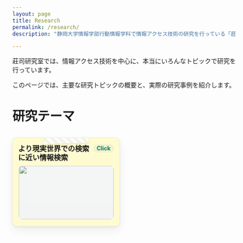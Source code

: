 ```yaml
---
layout: page
title: Research
permalink: /research/
description: "静岡大学情報学部行動情報学科で情報アクセス技術の研究を行っている「莊司慶行研究室」で行われた過去の研究について、その一部を紹介します。"

---
```



<style>
    div.topic{
        background-color: #FFFFFF;
        border-radius: 1%;
        padding: 2%;
        margin: 2%;
    }

    div.paper{
        background-color: #F5F5F5;
        border-radius: 1%;
        padding: 2%;
        margin: 2%;  
    }

    details {
      border: 2px solid #2196F3;
      border-radius: 8px;
      padding: 10px;
      margin: 10px 0;
      background-color: #f9f9f9;
      box-shadow: 0 2px 4px rgba(0, 0, 0, 0.1);
      cursor: pointer;
    }

    
    summary {
      font-weight: bold;
      font-size: 1.1rem;
      padding: 5px;
      outline: none;
      display: list-item;
    }

    summary:hover {
      background-color: #e0f7fa;
      border-radius: 6px;
    }


    details[open] summary {
      color: #0d47a1;
    }

    .box {
    display: flex;
    justify-content: left;
    align-items: left;
    }

    details[open] {
      background-color: #e3f2fd;
      transition: background-color 0.3s, border-color 0.3s;
    }

    img.box {
    width: 100px;
    height: 100px;
    object-fit: cover;
    float: left;
    padding-right: 5%;
    }

    div.paper{
        overflow: hidden;
    }

    .paper::after {
        content: "";
        display: block;
        clear: both; /* floatの要素をクリア */
    }

    span.topic{
        color: #0d47a1;
        font-weight: bold;
    }

    /* ===== Sticky Note Research Topics ===== */

    .research_topics{
      display:grid;
      grid-template-columns: repeat(2, minmax(0,1fr));
      gap:20px;
      margin:20px 0;
      align-items:start;
    }
    @media (max-width: 720px){ .research_topics{ grid-template-columns: 1fr; } }

    .research_topics details{
      position:relative;
      background:#fffbd1;
      border:1px solid rgba(0,0,0,.05);
      border-radius:10px;
      box-shadow:0 10px 20px rgba(0,0,0,.06), 0 2px 6px rgba(0,0,0,.05);
      padding:14px 12px;
      transform-origin:50% 10%;
      transition:transform .2s ease, box-shadow .2s ease;
      overflow:hidden;
      align-self:start;
    }
    .research_topics details:nth-child(5n+1){ background:#fffbd1; }
    .research_topics details:nth-child(5n+2){ background:#e9ffd8; }
    .research_topics details:nth-child(5n+3){ background:#ffe9ec; }
    .research_topics details:nth-child(5n+4){ background:#eaf3ff; }
    .research_topics details:nth-child(5n+5){ background:#f9e8ff; }

    .research_topics details:nth-child(3n){ transform:rotate(-1.4deg); }
    .research_topics details:nth-child(4n){ transform:rotate(1.8deg); }
    .research_topics details[open]{ transform:rotate(0deg); box-shadow:0 14px 28px rgba(0,0,0,.1), 0 4px 10px rgba(0,0,0,.08); }

    /* マスキングテープ風 */
    .research_topics details::before{
      content:""; position:absolute; top:-10px; left:50%;
      width:100px; height:22px; transform:translateX(-50%) rotate(-2deg);
      background:repeating-linear-gradient(45deg, rgba(255,255,255,.8) 0 6px, rgba(240,240,240,.8) 6px 12px);
      border-radius:4px; box-shadow:0 3px 5px rgba(0,0,0,.08); pointer-events:none;
    }

    /* summary部分をグリッドに */
    .research_topics summary{
      list-style: none;
      cursor: pointer;
      display: grid;
      grid-template-columns: 1fr auto;
      grid-template-rows: auto auto;
      row-gap: 8px;
      align-items: start;
      margin:0; padding:0;
    }
    .research_topics summary::-webkit-details-marker{ display:none; }

    .note-head{ display: contents; }
    .note-title{
      grid-column: 1 / 2;
      font-weight: 700;
      font-size: 1rem;
      line-height: 1.25;
      margin: 0;
    }
    .note-click{
      grid-column: 2 / 3;
      justify-self: end;
      align-self: start;
      font-size: .8rem;
      color: #0f766e;
      background: rgba(15,118,110,.06);
      padding: 2px 8px;
      border-radius: 999px;
      white-space: nowrap;
    }

    /* サムネは2列ぶち抜きで下段に常に表示 */
    .note-thumb{
      grid-column: 1 / 3;
      display:block;
      width:100%;
      aspect-ratio:16/9;
      object-fit:cover;
      border-radius:8px;
      background:#f2f5f9;
      margin:0;
      opacity:.95;
      transition:opacity .25s ease, transform .25s ease;
    }
    details:not([open]) .note-thumb{
      transform:scale(.99);
      opacity:.9;
    }

    /* 本文だけ“にゅるっ”展開 */
    .topic{
      max-height:0; overflow:hidden;
      transition:max-height .35s ease, opacity .25s ease, transform .25s ease;
      opacity:0; transform: translateY(-4px);
      margin-top:10px; border-top:1px dashed rgba(0,0,0,.2); padding-top:8px;
      font-size:.95rem; color:#333;
    }
    details[open] .topic{ max-height:1200px; opacity:1; transform:translateY(0); }

    .topic ul{ margin:6px 0 0 1.2em; }
    .topic strong{ color:#111; }

</style>

莊司研究室では、情報アクセス技術を中心に、本当にいろんなトピックで研究を行っています。

このページでは、主要な研究トピックの概要と、実際の研究事例を紹介します。


<h1>研究テーマ</h1>

  <div class="research_topics">
    <details>
      <summary>
        <div class="note-head">
          <span class="note-title">より現実世界での検索に近い情報検索</span>
          <span class="note-click">Click</span>
        </div>
        <img class="note-thumb" src="https://shoji-lab.github.io/assets/img/researches/topic_purpose.png" alt="">
      </summary>
      <div class="topic">
        <p><strong>現状のWeb情報検索は、不自然です。</strong></p>
        <p>現実世界で何か商品を探す際のことをイメージしてください。
        たとえば、新しいテレビを買うために、電気屋さんに行って、店員さんに自分の検索条件に見合ったテレビを探してもらう場合を考えます。
        この際には、多くの場合、「時代劇に適したテレビはどれ？」、「FPSのゲームに最適なテレビはどれ？」というように、自分の置かれた状況や、自分の目的を伝えることで検索を行っています。
        図書館で本を探す場合も、同様です。
        「○○という登場人物が、××する本を探してください」という検索は、一般的には行われません。
        検索とは、知らないことを調べるための行為であるため、調べたい対象を伝えることが出来ないからです。</p>

        <p>一方で、現在の多くのWeb検索エンジンでは、このような不自然な検索を、利用者に強いています。
        一般的な検索エンジンでは、「自分が最終的に見つけたいページに含まれていそうなキーワード」を、検索の入力としています。
        本来、知らないことを調べるための情報検索なのに、調べたいページに含まれていそうな単語を、自分で推測しないといけません。</p>

        <p>このような不自然な検索から利用者を解放するために、莊司研究室では、検索エンジンにより自由な入力を可能にするような検索アルゴリズムの研究をいくつも行っています。</p>
        <p>
        <span class="topic">研究事例：</span>
        <ul>
        <li>「目的」を入力とする場所やアイテムの検索</li>
        <li>「みんなの感想」を入力とするWebページ検索</li>
        </ul>
        などなど･･･
        </p>

      </div>
    </details>

    <details>
      <summary>
        <div class="note-head">
          <span class="note-title">記憶に残る情報アクセス技術</span>
          <span class="note-click">Click</span>
        </div>
        <img class="note-thumb" src="https://shoji-lab.github.io/assets/img/researches/topic_memory.png" alt="">
      </summary>
      <div class="topic">
        <p><strong>Webで日常的に見た情報、なんにも身についてない！</strong></p>
        <p>
        現代人は、1日に4時間近くをWebの閲覧に充てているという調査報告があります。
        これは、テレビや雑誌、書籍などよりも長く、現代人が一番長時間接しているメディアはWebであるということができます。
        </p>

        <p>
        一方で、Webで得た情報は、記憶に残りづらいという指摘もされています。
        個人がWeb検索で入力するクエリのうち、4割は再訪問のためのクエリだと言われています。
        これには行きつけのサイトへの再訪問だけでなく、閲覧したけれど忘れてしまった情報への「調べなおし」のための再アクセスが多く含まれています。
        </p>

        <p>
        データに照らし合わせなくても、直感的に、普段のWebアクセスは長時間接している割に、何も身についていないと感じられます。
        たとえば、楽器を毎日4時間弾いていたら、1年も経ったらそれなりの腕前になります。
        映画を毎日2本見ていたら映画通ですし、毎日4時間筋トレしたら筋骨隆々になれるでしょう。
        ･･･それに比べて、Web閲覧は、どうでしょうか？
        何か、身についているでしょうか？
        </p>

        <p>
        莊司研究室では、こうした日常的なWeb閲覧に費やした時間を、少しでも有意義なものにするため、
        Webで見た情報を記憶に残し知識に定着させるための情報アクセス技術についても研究しています。
        </p>

        <p>
        <span class="topic">研究事例：</span>
        <ul>
        <li>その日のWeb閲覧履歴をカードにして整理したり、クイズにする記憶支援</li>
        <li>日常生活の中でWeb検索履歴と関連する施設に近づくと通知が出るシステム</li>
        </ul>
        などなど･･･
        </p>

      </div>
    </details>

    <details>
      <summary>
        <div class="note-head">
          <span class="note-title">多人数の意見を集約した情報検索技術</span>
          <span class="note-click">Click</span>
        </div>
        <img class="note-thumb" src="https://shoji-lab.github.io/assets/img/researches/topic_review.png" alt="">
      </summary>
      <div class="topic">
        <p><strong>レビューしか判断材料がないけど、レビューを全部読むのは、不可能！</strong></p>
        <p>
        近年ではインターネット上のレビュー情報から意思決定をする機会が増えています。
        たとえば観たい映画を探す場合、公式サイトにはあまり情報が載っていないので、視聴者のレビューを参考に、その映画を見るかどうかを判断します。
        また商品情報サイトでは、スペックシートを読んだところで、その実際の使い心地などは分からないので、
        結局レビューを参考にアイテムの購入を判断することが多いです。
        </p>
        <p>
        このように日常的に意思決定に使われるレビューですが、現状では、たくさんあるレビューを検索したり、要約したり、使いやすくする技術は未発達です。
        たとえば、「どんでん返しのすごい映画」を探したい場合、どうやってレビューから映画を探せばいいでしょうか･･･？
        多くの場合、レビュー中で「どんでん返し」という単語は使われず、「終盤に驚きの展開があった」、「思わず観終わった後に2週目に突入した」など、さまざまな書かれ方をします。
        また、100人が「終盤、やや驚いた」と評価している映画と、5人が「終盤の展開に、人生で一番驚いた」と評している映画だったら、どちらがより「どんでん返し」度合いの高い映画でしょうか。
        </p>
        <p>
        莊司研究室では、レビューや、投稿レシピ、ソーシャルメディアの投稿などの、「そのまま単体だと役に立たないけれど、集めると意味をもちはじめる」情報を集約して、活用できるようにする研究を進めています。
        </p>

        <p>
        <span class="topic">研究事例：</span>
        <ul>
        <li>投稿レビューを集計しての「○○な映画」のランキング</li>
        <li>SNSからの「○○を買った人は、そのあと××をしがち」という事例の抽出</li>
        </ul>
        などなど･･･
        </p>

      </div>
    </details>

    <details>
      <summary>
        <div class="note-head">
          <span class="note-title">中身まで読みたくなるような情報提示技術</span>
          <span class="note-click">Click</span>
        </div>
        <img class="note-thumb" src="https://shoji-lab.github.io/assets/img/researches/topic_web.png" alt="">
      </summary>
      <div class="topic">
        <p><strong>SNSで流れてきたリンク、タイトルだけ読んでクリックしない</strong></p>
        <p>今日では、「このページを読んでみたら？」「この商品はどう？」と、ウェブサイトへのリンクを提示されることが多くなってきています。
        例えばソーシャルメディアで、タイトル付きのニュース記事をシェアするのは当たり前の行為ですし、近年では推薦アルゴリズムが読むべきニュースや買うべき商品を推薦してきます。</p>

        <p>･･･一方で、ただニュースタイトルが書かれただけのリンクや、商品名が書かれただけのリンクだと、人はわざわざクリックしてそのサイトまで行こうとは思いません。せっかく高度な検索・推薦アルゴリズムを作ったとしても、それらのリンク先に誰もアクセスしなかったら、そのアルゴリズムは無駄になってしまいます。</p>

        <p>そこで、検索や推薦の結果を、真に見てもらえるようにするために、リンクのテキストをその人に合わせて書き換えたり、商品名でなくキャッチコピーやその商品の魅力に置き換えることを考えます。例えば、「巨人が阪神に負けた」というニュースがあった際に、巨人ファンには「巨人、快勝！」と伝えると思わずクリックしたくなりますし、阪神ファンには「阪神、健闘するも惜敗」と伝えたほうが読んでもらえそうです。同様に、「ISO 25600のカメラ」と言われるより、「夜でも顔がくっきり撮れるカメラ」と言われた方が、クリックしやすいです。</p>

        <p>
        莊司研究室では、検索結果や推薦結果を、知識のない人でも内容を理解しやすく、読みたいと思わせるための情報提示やデザインの研究をしています。
        大規模言語モデルや様々なデータを使って、ページ内容を要約したり、記述を変換したり、情報が必要な人に届くようにするアルゴリズムを開発しています。
        </p>

        <p>
        <span class="topic">研究事例：</span>
        <ul>
        <li>商品スペックからのキャッチコピー生成</li>
        <li>個人に合わせたニュースタイトル変換</li>
        </ul>
        などなど･･･
        </p>

      </div>
    </details>


        <details>
      <summary>
        <div class="note-head">
          <span class="note-title">現実世界での情報アクセス技術（ミュージアム情報アクセス）</span>
          <span class="note-click">Click</span>
        </div>
        <img class="note-thumb" src="https://shoji-lab.github.io/assets/img/researches/topic_museum.png" alt="">
      </summary>
      <div class="topic">
        <p><strong>なんとなく博物館に行くだけでは、あんまり知識が得られない。</strong></p>
        <p>
        情報アクセスは、なにも、コンピュータやWebの中に限られた話ではありません。
        現実世界は情報に溢れており、人々は当たり前のように、日夜、情報を獲得しています。
        学校や図書館から、街の掲示板まで、ありとあらゆる場所で情報アクセスが行われています。
        </p>
        <p>
        莊司研究室では、特に情報アクセス技術による支援が重要な領域として、ミュージアムにおける情報アクセス支援の研究を行っています。
        具体的には、博物館で展示物を観賞した際に、それがより深く知識に定着し、観賞体験が有意義になるよう、情報系の技術を使ってサポートします。
        </p>
        <p>
        美術館や博物館といったミュージアムには、さまざまな人たちが訪れます。
        その中には、学校の行事で連れて来られた人や、タダ券をもらったから来たという人など、自発的な理由で訪問していない人が多く含まれます。
        そういった人たちでも、積極的にミュージアムを鑑賞できるようにして、展示物に興味を持ち、覚えて貰うためのシステムについて研究しています。
        </p>

        <p>
        <span class="topic">研究事例：</span>
        <ul>
        <li>ガイド端末の操作ログを分析して、観賞体験を1枚のポストカードに変換</li>
        <li>個人の興味のあるまだ見ぬ展示物を探させる「宝探しゲーム」の自動生成</li>
        </ul>
        などなど･･･
        </p>

      </div>
    </details>


        <details>
      <summary>
        <div class="note-head">
          <span class="note-title">その他の研究</span>
          <span class="note-click">Click</span>
        </div>
        <img class="note-thumb" src="https://shoji-lab.github.io/assets/img/researches/topic_blank.png" alt="">
      </summary>
      <div class="topic">
        <p><strong>面白ければ、割と、何でも</strong></p>
        <p>それ以外でも、たくさんの情報アクセスに関連する（たまに、関連しない）研究を行ってきています。</p>
        <span class="topic">研究事例：</span>
        <ul>
        <li>音ゲーの操作ログ分析によるトレーニング譜面の自動生成</li>
        <li>VR空間内でのWeb情報検索</li>
        </ul>
        などなど･･･
      </div>
    </details>
  </div>





<h1>実際の研究事例紹介</h1>
{% assign sorted_researches = site.researches | sort: 'date' | reverse %}
{% for item in sorted_researches %}
<div class=paper>
<img class="box" src="{{ item.thumbnail }}" loading="lazy">
  <p><strong><a href="{{ item.url }}">{{ item.title }}</a></strong></p>
  <p>{{ item.description }}</p>
</div>
{% endfor %}

